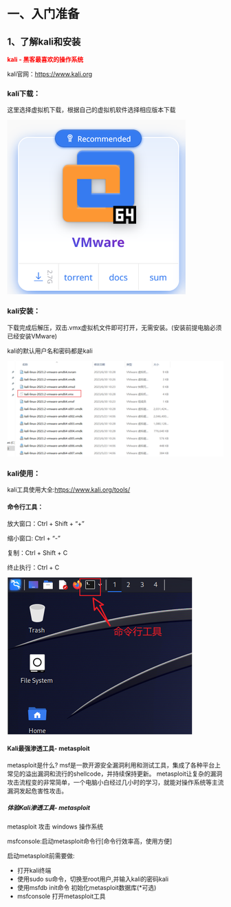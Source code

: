 # 一、入门准备

## 1、了解kali和安装

**<font color='red'>kali - 黑客最喜欢的操作系统</font>**

kali官网：https://www.kali.org

### kali下载：

这里选择虚拟机下载，根据自己的虚拟机软件选择相应版本下载

![image-20230630101508013](imge/新手入门.assets/image-20230630101508013.png)

### kali安装：

下载完成后解压，双击.vmx虚拟机文件即可打开，无需安装。(安装前提电脑必须已经安装VMware)

kali的默认用户名和密码都是kali

![image-20230630103004886](imge/新手入门.assets/image-20230630103004886.png)

### kali使用：

kali工具使用大全:https://www.kali.org/tools/

#### 命令行工具：

放大窗口：Ctrl + Shift + “+”

缩小窗口: Ctrl + “-”

复制：Ctrl + Shift + C

终止执行：Ctrl +  C

![image-20230630103329951](imge/新手入门.assets/image-20230630103329951.png)

#### Kali最强渗透工具- metasploit

metasploit是什么?
msf是一款开源安全漏洞利用和测试工具，集成了各种平台上常见的溢出漏洞和流行的shellcode，并持续保持更新。
metasploit让复杂的漏洞攻击流程变的非常简单，一个电脑小白经过几小时的学习，就能对操作系统等主流漏洞发起危害性攻击。

##### 体验Kali渗透工具- metasploit

metasploit 攻击 windows 操作系统

msfconsole:启动metasploit命令行[命令行效率高，使用方便]

启动metasploit前需要做:

- 打开kali终端
- 使用sudo su命令，切换至root用户,并输入kali的密码kali
- 使用msfdb init命令 初始化metasploit数据库(*可选)
- msfconsole 打开metasploit工具

